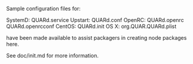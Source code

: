 Sample configuration files for:

SystemD: QUARd.service
Upstart: QUARd.conf
OpenRC:  QUARd.openrc
         QUARd.openrcconf
CentOS:  QUARd.init
OS X:    org.QUAR.QUARd.plist

have been made available to assist packagers in creating node packages here.

See doc/init.md for more information.
